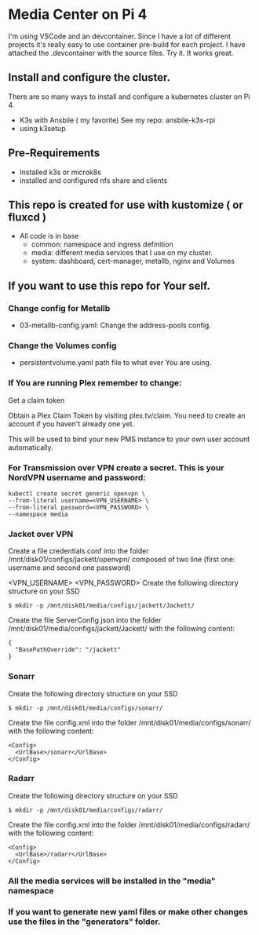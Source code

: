 # Media Center on Pi 4

I'm using VSCode and an devcontainer. Since I have a lot of different projects it's really easy to use container pre-build for each project.
I have attached the .devcontainer with the source files. Try it. It works great.

## Install and configure the cluster.

There are so many ways to install and configure a kubernetes cluster on Pi 4.

- K3s with Ansbile ( my favorite) See my repo: ansbile-k3s-rpi
- using k3setup

## Pre-Requirements

- Installed k3s or microk8s
- installed and configured nfs share and clients

## This repo is created for use with kustomize ( or fluxcd )

- All code is in base
    - common: namespace and ingress definition
    - media: different media services that I use on my cluster.
    - system: dashboard, cert-manager, metallb, nginx and Volumes


## If you want to use this repo for Your self.

### Change config for Metallb

- 03-metallb-config.yaml: Change the address-pools config.

### Change the Volumes config

- persistentvolume.yaml path file to what ever You are using.

### If You are running Plex remember to change:
 Get a claim token

Obtain a Plex Claim Token by visiting plex.tv/claim. You need to create an account if you haven't already one yet.

This will be used to bind your new PMS instance to your own user account automatically.

### For Transmission over VPN create a secret. This is your NordVPN username and password:


    kubectl create secret generic openvpn \
    --from-literal username=<VPN_USERNAME> \
    --from-literal password=<VPN_PASSWORD> \
    --namespace media

### Jacket over VPN
Create a file credentials.conf into the folder /mnt/disk01/configs/jackett/openvpn/ composed of two line (first one: username and second one password)

<VPN_USERNAME>
<VPN_PASSWORD>
Create the following directory structure on your SSD

```$ mkdir -p /mnt/disk01/media/configs/jackett/Jackett/```

Create the file ServerConfig.json into the folder /mnt/disk01/media/configs/jackett/Jackett/ with the following content:

```
{
  "BasePathOverride": "/jackett"
}
```
### Sonarr
Create the following directory structure on your SSD

```$ mkdir -p /mnt/disk01/media/configs/sonarr/```

Create the file config.xml into the folder /mnt/disk01/media/configs/sonarr/ with the following content:

```
<Config>
  <UrlBase>/sonarr</UrlBase>
</Config>
```
### Radarr
Create the following directory structure on your SSD

```$ mkdir -p /mnt/disk01/media/configs/radarr/```

Create the file config.xml into the folder /mnt/disk01/media/configs/radarr/ with the following content:

```
<Config>
  <UrlBase>/radarr</UrlBase>
</Config>
```

### All the media services will be installed in the "media" namespace

### If you want to generate new yaml files or make other changes use the files in the "generators" folder.